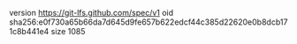 version https://git-lfs.github.com/spec/v1
oid sha256:e0f730a65b66da7d645d9fe657b622edcf44c385d22620e0b8dcb171c8b441e4
size 1085
